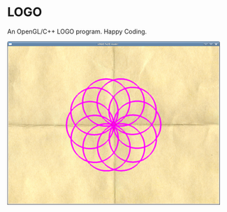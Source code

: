 # LOGO

An OpenGL/C++ LOGO program. Happy Coding.

![Preview](https://github.com/zamster/LOGO/blob/master/preview.png?raw=true "Ukiyoe Preview")


